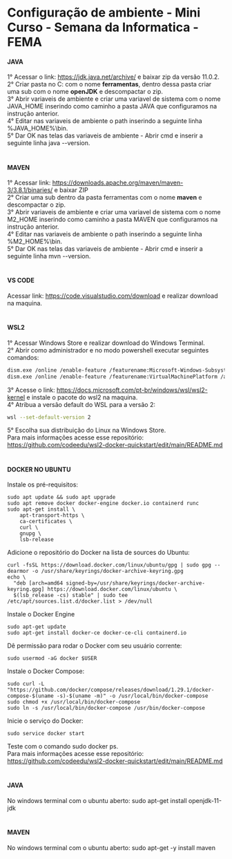 # Configuração de ambiente - Mini Curso - Semana da Informatica - FEMA

<h4>JAVA</h4>

1° Acessar o link: https://jdk.java.net/archive/ e baixar zip da versão 11.0.2. <br>
2° Criar pasta no C: com o nome <strong>ferramentas</strong>, dentro dessa pasta criar uma sub com o nome <strong>openJDK</strong> e descompactar o zip. <br>
3° Abrir variaveis de ambiente e criar uma variavel de sistema com o nome JAVA_HOME inserindo como caminho a pasta JAVA que configuramos na instrução anterior. <br>
4° Editar nas variaveis de ambiente o path inserindo a seguinte linha %JAVA_HOME%\bin. <br>
5° Dar OK nas telas das variaveis de ambiente - Abrir cmd e inserir a seguinte linha java --version.

#

<h4>MAVEN</h4>

1° Acessar link: https://downloads.apache.org/maven/maven-3/3.8.1/binaries/ e baixar ZIP <br>
2° Criar uma sub dentro da pasta ferramentas com o nome <strong>maven</strong> e descompactar o zip. <br>
3° Abrir variaveis de ambiente e criar uma variavel de sistema com o nome M2_HOME inserindo como caminho a pasta MAVEN que configuramos na instrução anterior. <br>
4° Editar nas variaveis de ambiente o path inserindo a seguinte linha %M2_HOME%\bin. <br>
5° Dar OK nas telas das variaveis de ambiente - Abrir cmd e inserir a seguinte linha mvn --version.

#

<h4>VS CODE</h4>

Acessar link: https://code.visualstudio.com/download e realizar download na maquina.

#

<h4>WSL2</h4>

1° Acessar Windows Store e realizar download do Windows Terminal. <br>
2° Abrir como administrador e no modo powershell executar seguintes comandos:
``` bash
dism.exe /online /enable-feature /featurename:Microsoft-Windows-Subsystem-Linux /all /norestart
dism.exe /online /enable-feature /featurename:VirtualMachinePlatform /all /norestart
```
3° Acesse o link: https://docs.microsoft.com/pt-br/windows/wsl/wsl2-kernel e instale o pacote do wsl2 na maquina. <br>
4° Atribua a versão default do WSL para a versão 2:
``` bash
wsl --set-default-version 2
```
5° Escolha sua distribuição do Linux na Windows Store. <br>
Para mais informações acesse esse repositório: https://github.com/codeedu/wsl2-docker-quickstart/edit/main/README.md

#

<h4>DOCKER NO UBUNTU</h4>

Instale os pré-requisitos:

```
sudo apt update && sudo apt upgrade
sudo apt remove docker docker-engine docker.io containerd runc
sudo apt-get install \
    apt-transport-https \
    ca-certificates \
    curl \
    gnupg \
    lsb-release

```

Adicione o repositório do Docker na lista de sources do Ubuntu:

```
curl -fsSL https://download.docker.com/linux/ubuntu/gpg | sudo gpg --dearmor -o /usr/share/keyrings/docker-archive-keyring.gpg
echo \
  "deb [arch=amd64 signed-by=/usr/share/keyrings/docker-archive-keyring.gpg] https://download.docker.com/linux/ubuntu \
  $(lsb_release -cs) stable" | sudo tee /etc/apt/sources.list.d/docker.list > /dev/null
```

Instale o Docker Engine

```
sudo apt-get update
sudo apt-get install docker-ce docker-ce-cli containerd.io

```

Dê permissão para rodar o Docker com seu usuário corrente:

```
sudo usermod -aG docker $USER
```

Instale o Docker Compose:

```
sudo curl -L "https://github.com/docker/compose/releases/download/1.29.1/docker-compose-$(uname -s)-$(uname -m)" -o /usr/local/bin/docker-compose
sudo chmod +x /usr/local/bin/docker-compose
sudo ln -s /usr/local/bin/docker-compose /usr/bin/docker-compose
```

Inicie o serviço do Docker:

```
sudo service docker start
```
Teste com o comando sudo docker ps. <br>
Para mais informações acesse esse repositório: https://github.com/codeedu/wsl2-docker-quickstart/edit/main/README.md

#

<h4>JAVA</h4>

No windows terminal com o ubuntu aberto: sudo apt-get install openjdk-11-jdk

#

<h4>MAVEN</h4>

No windows terminal com o ubuntu aberto: sudo apt-get -y install maven




